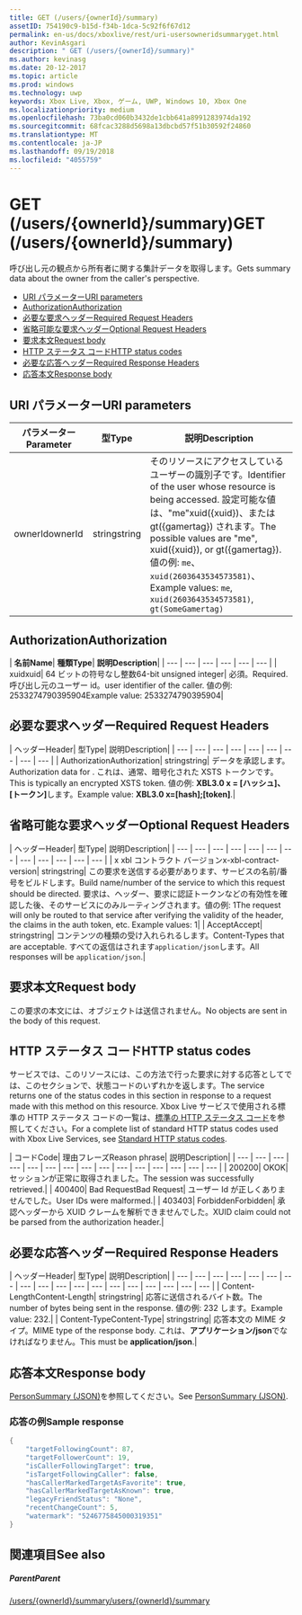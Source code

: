 ```yaml
---
title: GET (/users/{ownerId}/summary)
assetID: 754190c9-b15d-f34b-1dca-5c92f6f67d12
permalink: en-us/docs/xboxlive/rest/uri-usersowneridsummaryget.html
author: KevinAsgari
description: " GET (/users/{ownerId}/summary)"
ms.author: kevinasg
ms.date: 20-12-2017
ms.topic: article
ms.prod: windows
ms.technology: uwp
keywords: Xbox Live, Xbox, ゲーム, UWP, Windows 10, Xbox One
ms.localizationpriority: medium
ms.openlocfilehash: 73ba0cd060b3432de1cbb641a8991283974da192
ms.sourcegitcommit: 68fcac3288d5698a13dbcbd57f51b30592f24860
ms.translationtype: MT
ms.contentlocale: ja-JP
ms.lasthandoff: 09/19/2018
ms.locfileid: "4055759"
---
```

# <a name="get-usersowneridsummary"></a><span data-ttu-id="3fe51-104">GET (/users/{ownerId}/summary)</span><span class="sxs-lookup"><span data-stu-id="3fe51-104">GET (/users/{ownerId}/summary)</span></span>
<span data-ttu-id="3fe51-105">呼び出し元の観点から所有者に関する集計データを取得します。</span><span class="sxs-lookup"><span data-stu-id="3fe51-105">Gets summary data about the owner from the caller's perspective.</span></span>

  * [<span data-ttu-id="3fe51-106">URI パラメーター</span><span class="sxs-lookup"><span data-stu-id="3fe51-106">URI parameters</span></span>](#ID4EQ)
  * [<span data-ttu-id="3fe51-107">Authorization</span><span class="sxs-lookup"><span data-stu-id="3fe51-107">Authorization</span></span>](#ID4E2)
  * [<span data-ttu-id="3fe51-108">必要な要求ヘッダー</span><span class="sxs-lookup"><span data-stu-id="3fe51-108">Required Request Headers</span></span>](#ID4EBC)
  * [<span data-ttu-id="3fe51-109">省略可能な要求ヘッダー</span><span class="sxs-lookup"><span data-stu-id="3fe51-109">Optional Request Headers</span></span>](#ID4EHD)
  * [<span data-ttu-id="3fe51-110">要求本文</span><span class="sxs-lookup"><span data-stu-id="3fe51-110">Request body</span></span>](#ID4EXE)
  * [<span data-ttu-id="3fe51-111">HTTP ステータス コード</span><span class="sxs-lookup"><span data-stu-id="3fe51-111">HTTP status codes</span></span>](#ID4ECF)
  * [<span data-ttu-id="3fe51-112">必要な応答ヘッダー</span><span class="sxs-lookup"><span data-stu-id="3fe51-112">Required Response Headers</span></span>](#ID4EZG)
  * [<span data-ttu-id="3fe51-113">応答本文</span><span class="sxs-lookup"><span data-stu-id="3fe51-113">Response body</span></span>](#ID4EGAAC)

<a id="ID4EQ"></a>


## <a name="uri-parameters"></a><span data-ttu-id="3fe51-114">URI パラメーター</span><span class="sxs-lookup"><span data-stu-id="3fe51-114">URI parameters</span></span>

| <span data-ttu-id="3fe51-115">パラメーター</span><span class="sxs-lookup"><span data-stu-id="3fe51-115">Parameter</span></span>| <span data-ttu-id="3fe51-116">型</span><span class="sxs-lookup"><span data-stu-id="3fe51-116">Type</span></span>| <span data-ttu-id="3fe51-117">説明</span><span class="sxs-lookup"><span data-stu-id="3fe51-117">Description</span></span>|
| --- | --- | --- |
| <span data-ttu-id="3fe51-118">ownerId</span><span class="sxs-lookup"><span data-stu-id="3fe51-118">ownerId</span></span>| <span data-ttu-id="3fe51-119">string</span><span class="sxs-lookup"><span data-stu-id="3fe51-119">string</span></span>| <span data-ttu-id="3fe51-120">そのリソースにアクセスしているユーザーの識別子です。</span><span class="sxs-lookup"><span data-stu-id="3fe51-120">Identifier of the user whose resource is being accessed.</span></span> <span data-ttu-id="3fe51-121">設定可能な値は、"me"xuid({xuid})、または gt({gamertag}) されます。</span><span class="sxs-lookup"><span data-stu-id="3fe51-121">The possible values are "me", xuid({xuid}), or gt({gamertag}).</span></span> <span data-ttu-id="3fe51-122">値の例: <code>me</code>、 <code>xuid(2603643534573581)</code>、</span><span class="sxs-lookup"><span data-stu-id="3fe51-122">Example values: <code>me</code>, <code>xuid(2603643534573581)</code>,</span></span> <code>gt(SomeGamertag)</code>|

<a id="ID4E2"></a>


## <a name="authorization"></a><span data-ttu-id="3fe51-123">Authorization</span><span class="sxs-lookup"><span data-stu-id="3fe51-123">Authorization</span></span>

| <b><span data-ttu-id="3fe51-124">名前</span><span class="sxs-lookup"><span data-stu-id="3fe51-124">Name</span></span></b>| <b><span data-ttu-id="3fe51-125">種類</span><span class="sxs-lookup"><span data-stu-id="3fe51-125">Type</span></span></b>| <b><span data-ttu-id="3fe51-126">説明</span><span class="sxs-lookup"><span data-stu-id="3fe51-126">Description</span></span></b>|
| --- | --- | --- | --- | --- | --- |
| <span data-ttu-id="3fe51-127">xuid</span><span class="sxs-lookup"><span data-stu-id="3fe51-127">xuid</span></span>| <span data-ttu-id="3fe51-128">64 ビットの符号なし整数</span><span class="sxs-lookup"><span data-stu-id="3fe51-128">64-bit unsigned integer</span></span>| <span data-ttu-id="3fe51-129">必須。</span><span class="sxs-lookup"><span data-stu-id="3fe51-129">Required.</span></span> <span data-ttu-id="3fe51-130">呼び出し元のユーザー id。</span><span class="sxs-lookup"><span data-stu-id="3fe51-130">user identifier of the caller.</span></span> <span data-ttu-id="3fe51-131">値の例: 2533274790395904</span><span class="sxs-lookup"><span data-stu-id="3fe51-131">Example value: 2533274790395904</span></span>|

<a id="ID4EBC"></a>


## <a name="required-request-headers"></a><span data-ttu-id="3fe51-132">必要な要求ヘッダー</span><span class="sxs-lookup"><span data-stu-id="3fe51-132">Required Request Headers</span></span>

| <span data-ttu-id="3fe51-133">ヘッダー</span><span class="sxs-lookup"><span data-stu-id="3fe51-133">Header</span></span>| <span data-ttu-id="3fe51-134">型</span><span class="sxs-lookup"><span data-stu-id="3fe51-134">Type</span></span>| <span data-ttu-id="3fe51-135">説明</span><span class="sxs-lookup"><span data-stu-id="3fe51-135">Description</span></span>|
| --- | --- | --- | --- | --- | --- | --- | --- | --- |
| <span data-ttu-id="3fe51-136">Authorization</span><span class="sxs-lookup"><span data-stu-id="3fe51-136">Authorization</span></span>| <span data-ttu-id="3fe51-137">string</span><span class="sxs-lookup"><span data-stu-id="3fe51-137">string</span></span>| <span data-ttu-id="3fe51-138">データを承認します。</span><span class="sxs-lookup"><span data-stu-id="3fe51-138">Authorization data for .</span></span> <span data-ttu-id="3fe51-139">これは、通常、暗号化された XSTS トークンです。</span><span class="sxs-lookup"><span data-stu-id="3fe51-139">This is typically an encrypted XSTS token.</span></span> <span data-ttu-id="3fe51-140">値の例: <b>XBL3.0 x = [ハッシュ]、[トークン]</b>します。</span><span class="sxs-lookup"><span data-stu-id="3fe51-140">Example value: <b>XBL3.0 x=[hash];[token]</b>.</span></span>|

<a id="ID4EHD"></a>


## <a name="optional-request-headers"></a><span data-ttu-id="3fe51-141">省略可能な要求ヘッダー</span><span class="sxs-lookup"><span data-stu-id="3fe51-141">Optional Request Headers</span></span>

| <span data-ttu-id="3fe51-142">ヘッダー</span><span class="sxs-lookup"><span data-stu-id="3fe51-142">Header</span></span>| <span data-ttu-id="3fe51-143">型</span><span class="sxs-lookup"><span data-stu-id="3fe51-143">Type</span></span>| <span data-ttu-id="3fe51-144">説明</span><span class="sxs-lookup"><span data-stu-id="3fe51-144">Description</span></span>|
| --- | --- | --- | --- | --- | --- | --- | --- | --- | --- | --- | --- |
| <span data-ttu-id="3fe51-145">x xbl コントラクト バージョン</span><span class="sxs-lookup"><span data-stu-id="3fe51-145">x-xbl-contract-version</span></span>| <span data-ttu-id="3fe51-146">string</span><span class="sxs-lookup"><span data-stu-id="3fe51-146">string</span></span>| <span data-ttu-id="3fe51-147">この要求を送信する必要があります、サービスの名前/番号をビルドします。</span><span class="sxs-lookup"><span data-stu-id="3fe51-147">Build name/number of the service to which this request should be directed.</span></span> <span data-ttu-id="3fe51-148">要求は、ヘッダー、要求に認証トークンなどの有効性を確認した後、そのサービスにのみルーティングされます。値の例: 1</span><span class="sxs-lookup"><span data-stu-id="3fe51-148">The request will only be routed to that service after verifying the validity of the header, the claims in the auth token, etc. Example values: 1</span></span>|
| <span data-ttu-id="3fe51-149">Accept</span><span class="sxs-lookup"><span data-stu-id="3fe51-149">Accept</span></span>| <span data-ttu-id="3fe51-150">string</span><span class="sxs-lookup"><span data-stu-id="3fe51-150">string</span></span>| <span data-ttu-id="3fe51-151">コンテンツの種類の受け入れられるします。</span><span class="sxs-lookup"><span data-stu-id="3fe51-151">Content-Types that are acceptable.</span></span> <span data-ttu-id="3fe51-152">すべての返信はされます<code>application/json</code>します。</span><span class="sxs-lookup"><span data-stu-id="3fe51-152">All responses will be <code>application/json</code>.</span></span>|

<a id="ID4EXE"></a>


## <a name="request-body"></a><span data-ttu-id="3fe51-153">要求本文</span><span class="sxs-lookup"><span data-stu-id="3fe51-153">Request body</span></span>

<span data-ttu-id="3fe51-154">この要求の本文には、オブジェクトは送信されません。</span><span class="sxs-lookup"><span data-stu-id="3fe51-154">No objects are sent in the body of this request.</span></span>

<a id="ID4ECF"></a>


## <a name="http-status-codes"></a><span data-ttu-id="3fe51-155">HTTP ステータス コード</span><span class="sxs-lookup"><span data-stu-id="3fe51-155">HTTP status codes</span></span>

<span data-ttu-id="3fe51-156">サービスでは、このリソースには、この方法で行った要求に対する応答としてでは、このセクションで、状態コードのいずれかを返します。</span><span class="sxs-lookup"><span data-stu-id="3fe51-156">The service returns one of the status codes in this section in response to a request made with this method on this resource.</span></span> <span data-ttu-id="3fe51-157">Xbox Live サービスで使用される標準の HTTP ステータス コードの一覧は、[標準の HTTP ステータス コード](../../additional/httpstatuscodes.md)を参照してください。</span><span class="sxs-lookup"><span data-stu-id="3fe51-157">For a complete list of standard HTTP status codes used with Xbox Live Services, see [Standard HTTP status codes](../../additional/httpstatuscodes.md).</span></span>

| <span data-ttu-id="3fe51-158">コード</span><span class="sxs-lookup"><span data-stu-id="3fe51-158">Code</span></span>| <span data-ttu-id="3fe51-159">理由フレーズ</span><span class="sxs-lookup"><span data-stu-id="3fe51-159">Reason phrase</span></span>| <span data-ttu-id="3fe51-160">説明</span><span class="sxs-lookup"><span data-stu-id="3fe51-160">Description</span></span>|
| --- | --- | --- | --- | --- | --- | --- | --- | --- | --- | --- | --- | --- | --- | --- |
| <span data-ttu-id="3fe51-161">200</span><span class="sxs-lookup"><span data-stu-id="3fe51-161">200</span></span>| <span data-ttu-id="3fe51-162">OK</span><span class="sxs-lookup"><span data-stu-id="3fe51-162">OK</span></span>| <span data-ttu-id="3fe51-163">セッションが正常に取得されました。</span><span class="sxs-lookup"><span data-stu-id="3fe51-163">The session was successfully retrieved.</span></span>|
| <span data-ttu-id="3fe51-164">400</span><span class="sxs-lookup"><span data-stu-id="3fe51-164">400</span></span>| <span data-ttu-id="3fe51-165">Bad Request</span><span class="sxs-lookup"><span data-stu-id="3fe51-165">Bad Request</span></span>| <span data-ttu-id="3fe51-166">ユーザー Id が正しくありませんでした。</span><span class="sxs-lookup"><span data-stu-id="3fe51-166">User IDs were malformed.</span></span>|
| <span data-ttu-id="3fe51-167">403</span><span class="sxs-lookup"><span data-stu-id="3fe51-167">403</span></span>| <span data-ttu-id="3fe51-168">Forbidden</span><span class="sxs-lookup"><span data-stu-id="3fe51-168">Forbidden</span></span>| <span data-ttu-id="3fe51-169">承認ヘッダーから XUID クレームを解析できませんでした。</span><span class="sxs-lookup"><span data-stu-id="3fe51-169">XUID claim could not be parsed from the authorization header.</span></span>|

<a id="ID4EZG"></a>


## <a name="required-response-headers"></a><span data-ttu-id="3fe51-170">必要な応答ヘッダー</span><span class="sxs-lookup"><span data-stu-id="3fe51-170">Required Response Headers</span></span>

| <span data-ttu-id="3fe51-171">ヘッダー</span><span class="sxs-lookup"><span data-stu-id="3fe51-171">Header</span></span>| <span data-ttu-id="3fe51-172">型</span><span class="sxs-lookup"><span data-stu-id="3fe51-172">Type</span></span>| <span data-ttu-id="3fe51-173">説明</span><span class="sxs-lookup"><span data-stu-id="3fe51-173">Description</span></span>|
| --- | --- | --- | --- | --- | --- | --- | --- | --- | --- | --- | --- | --- | --- | --- | --- | --- | --- |
| <span data-ttu-id="3fe51-174">Content-Length</span><span class="sxs-lookup"><span data-stu-id="3fe51-174">Content-Length</span></span>| <span data-ttu-id="3fe51-175">string</span><span class="sxs-lookup"><span data-stu-id="3fe51-175">string</span></span>| <span data-ttu-id="3fe51-176">応答に送信されるバイト数。</span><span class="sxs-lookup"><span data-stu-id="3fe51-176">The number of bytes being sent in the response.</span></span> <span data-ttu-id="3fe51-177">値の例: 232 します。</span><span class="sxs-lookup"><span data-stu-id="3fe51-177">Example value: 232.</span></span>|
| <span data-ttu-id="3fe51-178">Content-Type</span><span class="sxs-lookup"><span data-stu-id="3fe51-178">Content-Type</span></span>| <span data-ttu-id="3fe51-179">string</span><span class="sxs-lookup"><span data-stu-id="3fe51-179">string</span></span>| <span data-ttu-id="3fe51-180">応答本文の MIME タイプ。</span><span class="sxs-lookup"><span data-stu-id="3fe51-180">MIME type of the response body.</span></span> <span data-ttu-id="3fe51-181">これは、<b>アプリケーション/json</b>でなければなりません。</span><span class="sxs-lookup"><span data-stu-id="3fe51-181">This must be <b>application/json</b>.</span></span>|

<a id="ID4EGAAC"></a>


## <a name="response-body"></a><span data-ttu-id="3fe51-182">応答本文</span><span class="sxs-lookup"><span data-stu-id="3fe51-182">Response body</span></span>

<span data-ttu-id="3fe51-183">[PersonSummary (JSON)](../../json/json-personsummary.md)を参照してください。</span><span class="sxs-lookup"><span data-stu-id="3fe51-183">See [PersonSummary (JSON)](../../json/json-personsummary.md).</span></span>

<a id="ID4ESAAC"></a>


### <a name="sample-response"></a><span data-ttu-id="3fe51-184">応答の例</span><span class="sxs-lookup"><span data-stu-id="3fe51-184">Sample response</span></span>


```cpp
{
    "targetFollowingCount": 87,
    "targetFollowerCount": 19,
    "isCallerFollowingTarget": true,
    "isTargetFollowingCaller": false,
    "hasCallerMarkedTargetAsFavorite": true,
    "hasCallerMarkedTargetAsKnown": true,
    "legacyFriendStatus": "None",
    "recentChangeCount": 5,
    "watermark": "5246775845000319351"
}

```


<a id="ID4E3AAC"></a>


## <a name="see-also"></a><span data-ttu-id="3fe51-185">関連項目</span><span class="sxs-lookup"><span data-stu-id="3fe51-185">See also</span></span>

<a id="ID4E5AAC"></a>


##### <a name="parent"></a><span data-ttu-id="3fe51-186">Parent</span><span class="sxs-lookup"><span data-stu-id="3fe51-186">Parent</span></span>

[<span data-ttu-id="3fe51-187">/users/{ownerId}/summary</span><span class="sxs-lookup"><span data-stu-id="3fe51-187">/users/{ownerId}/summary</span></span>](uri-usersowneridsummary.md)
